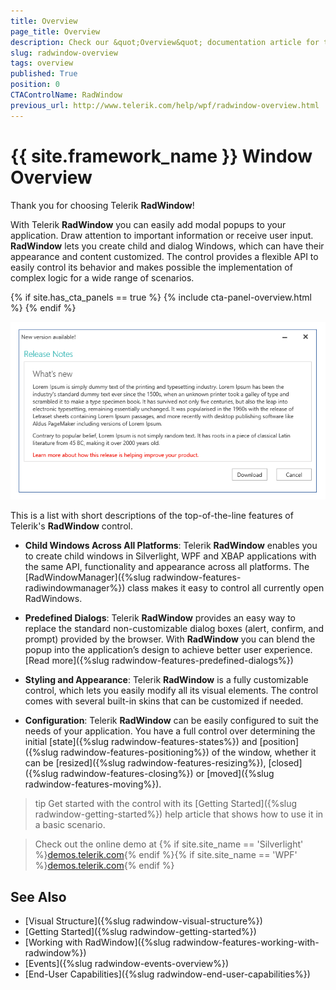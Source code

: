 ```yaml
---
title: Overview
page_title: Overview
description: Check our &quot;Overview&quot; documentation article for the RadWindow {{ site.framework_name }} control.
slug: radwindow-overview
tags: overview
published: True
position: 0
CTAControlName: RadWindow
previous_url: http://www.telerik.com/help/wpf/radwindow-overview.html
---
```


# {{ site.framework_name }} Window Overview

Thank you for choosing Telerik __RadWindow__!

With Telerik __RadWindow__ you can easily add modal popups to your application.  Draw attention to important information or receive user input. __RadWindow__ lets you create child and dialog Windows, which can have their appearance and content customized. The control provides a flexible API to easily control its behavior and makes possible the implementation of complex logic for a wide range of scenarios.

{% if site.has_cta_panels == true %}
{% include cta-panel-overview.html %}
{% endif %}

![Rad Window Overview 03](images/radwindow-overview.png)

This is a list with short descriptions of the top-of-the-line features of Telerik's __RadWindow__ control.

* __Child Windows Across All Platforms__: Telerik __RadWindow__ enables you to create child windows in Silverlight, WPF and XBAP applications with the same API, functionality and appearance across all platforms. The [RadWindowManager]({%slug radwindow-features-radiwindowmanager%}) class makes it easy to control all currently open RadWindows.

* __Predefined Dialogs__: Telerik __RadWindow__ provides an easy way to replace the standard non-customizable dialog boxes (alert, confirm, and prompt) provided by the browser. With __RadWindow__ you can blend the popup into the application’s design to achieve better user experience. [Read more]({%slug radwindow-features-predefined-dialogs%})

* __Styling and Appearance__: Telerik __RadWindow__ is a fully customizable control, which lets you easily modify all its visual elements. The control comes with several built-in skins that can be customized if needed. 

* __Configuration__: Telerik __RadWindow__ can be easily configured to suit the needs of your application. You have a full control over determining the initial [state]({%slug radwindow-features-states%}) and [position]({%slug radwindow-features-positioning%}) of the window, whether it can be [resized]({%slug radwindow-features-resizing%}), [closed]({%slug radwindow-features-closing%}) or [moved]({%slug radwindow-features-moving%}).

>tip Get started with the control with its [Getting Started]({%slug radwindow-getting-started%}) help article that shows how to use it in a basic scenario.

> Check out the online demo at {% if site.site_name == 'Silverlight' %}[demos.telerik.com](https://demos.telerik.com/silverlight/#Window/FirstLook){% endif %}{% if site.site_name == 'WPF' %}[demos.telerik.com](https://demos.telerik.com/wpf/){% endif %}

## See Also  
 * [Visual Structure]({%slug radwindow-visual-structure%})
 * [Getting Started]({%slug radwindow-getting-started%})
 * [Working with RadWindow]({%slug radwindow-features-working-with-radwindow%})
 * [Events]({%slug radwindow-events-overview%})
 * [End-User Capabilities]({%slug radwindow-end-user-capabilities%})
